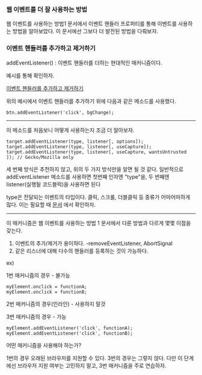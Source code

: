 ### 웹 이벤트를 더 잘 사용하는 방법

웹 이벤트를 사용하는 방법1 문서에서 이벤트 핸들러 프로퍼티를 통해 이벤트를 사용하는 방법을 알아보았다. 이 문서에선 그보다 더 발전된 방법을 다뤄보자.

### 이벤트 핸들러를 추가하고 제거하기
addEventListener() : 이벤트 핸들러를 더하는 현대적인 매커니즘이다.

예시를 통해 확인하자.

[이벤트 핸들러를 추가하고 제거하기](./random-color-addeventlistener.html)

위의 예시에서 이벤트 핸들러를 추가하기 위에 다음과 같은 메소드를 사용했다.

    btn.addEventListener('click', bgChange);

---
이 메소드를 처음보니 어떻게 사용하는지 조금 더 알아보자.

    target.addEventListener(type, listener[, options]);
    target.addEventListener(type, listener[, useCapture]);
    target.addEventListener(type, listener[, useCapture, wantsUntrusted ]); // Gecko/Mozilla only

세 번째 방식은 추천하지 않고, 위의 두 가지 방식만을 알면 될 것 같다. 일반적으로 addEventListener 메소드를 사용하면 첫번째 인자엔 "type"을, 두 번째엔 listener(실행될 코드블럭)을 사용하면 된다

type은 전달되는 이벤트의 타입이다. 클릭, 스크롤, 더블클릭 등 종류가 어마어마하게 많다. 이는 필요할 때 [문서](https://developer.mozilla.org/ko/docs/Web/Events) 에서 확인하자.

---

이 매커니즘은 웹 이벤트를 사용하는 방법 1 문서에서 다룬 방법과 다르게 몇몇 이점을 갖는다. 

1. 이벤트의 추가/제거가 용이하다. -removeEventListener, AbortSignal
2. 같은 리스너에 대해 다수의 핸들러를 등록하는 것이 가능하다.

ex)

1번 매커니즘의 경우 - 불가능

    myElement.onclick = functionA;
    myElement.onclick = functionB;

2번 매커니즘의 경우(인라인) - 사용하지 말것

3번 매커니즘의 경우 - 가능

    myElement.addEventListener('click', functionA);
    myElement.addEventListener('click', functionB);

어떤 매커니즘을 사용해야 하는가?

1번의 경우 오래된 브라우저를 지원할 수 있다. 3번의 경우는 그렇지 않다. 다만 이 단계에선 브라우저 지원 여부는 고민하지 말고, 3번 매커니즘을 주로 연습하자.

